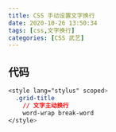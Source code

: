 ```yaml
---
title: CSS 手动设置文字换行
date: 2020-10-26 13:50:34
tags: [css,文字换行]
categories: [CSS 武艺]
---
```


## 代码
```css
<style lang="stylus" scoped>
  .grid-title
    // 文字主动换行
    word-wrap break-word
</style>
```